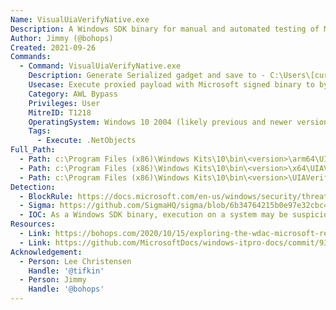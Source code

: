 ```yaml
---
Name: VisualUiaVerifyNative.exe
Description: A Windows SDK binary for manual and automated testing of Microsoft UI Automation implementation and controls.
Author: Jimmy (@bohops)
Created: 2021-09-26
Commands:
  - Command: VisualUiaVerifyNative.exe
    Description: Generate Serialized gadget and save to - C:\Users\[current user]\AppData\Roaminguiverify.config before executing.
    Usecase: Execute proxied payload with Microsoft signed binary to bypass WDAC policies
    Category: AWL Bypass
    Privileges: User
    MitreID: T1218
    OperatingSystem: Windows 10 2004 (likely previous and newer versions as well)
    Tags:
      - Execute: .NetObjects
Full_Path:
  - Path: c:\Program Files (x86)\Windows Kits\10\bin\<version>\arm64\UIAVerify\VisualUiaVerifyNative.exe
  - Path: c:\Program Files (x86)\Windows Kits\10\bin\<version>\x64\UIAVerify\VisualUiaVerifyNative.exe
  - Path: c:\Program Files (x86)\Windows Kits\10\bin\<version>\UIAVerify\VisualUiaVerifyNative.exe
Detection:
  - BlockRule: https://docs.microsoft.com/en-us/windows/security/threat-protection/windows-defender-application-control/microsoft-recommended-block-rules
  - Sigma: https://github.com/SigmaHQ/sigma/blob/6b34764215b0e97e32cbc4c6325fc933d2695c3a/rules/windows/process_creation/proc_creation_win_lolbin_visualuiaverifynative.yml
  - IOC: As a Windows SDK binary, execution on a system may be suspicious
Resources:
  - Link: https://bohops.com/2020/10/15/exploring-the-wdac-microsoft-recommended-block-rules-visualuiaverifynative/
  - Link: https://github.com/MicrosoftDocs/windows-itpro-docs/commit/937db704b9148e9cee7c7010cad4d00ce9c4fdad
Acknowledgement:
  - Person: Lee Christensen
    Handle: '@tifkin'
  - Person: Jimmy
    Handle: '@bohops'
---
```

